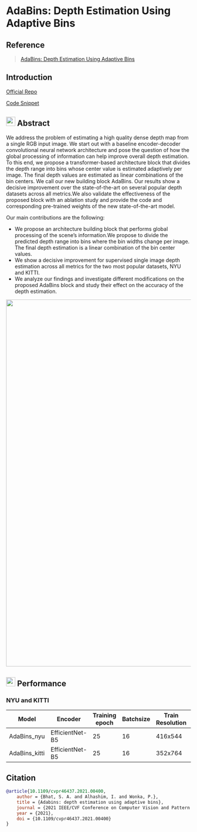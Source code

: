 # AdaBins: Depth Estimation Using Adaptive Bins

## Reference

> [AdaBins: Depth Estimation Using Adaptive Bins](https://arxiv.org/abs/2011.14141)

## Introduction

<a href="https://github.com/shariqfarooq123/AdaBins">Official Repo</a>

<a href="https://github.com/open-mmlab/mmsegmentation/tree/dev-1.x/projects/Adabins">Code Snippet</a>

## <img src="https://user-images.githubusercontent.com/34859558/190043857-bfbdaf8b-d2dc-4fff-81c7-e0aac50851f9.png" width="25"/> Abstract

We address the problem of estimating a high quality dense depth map from a single RGB input image. We start out with a baseline encoder-decoder convolutional neural network architecture and pose the question of how the global processing of information can help improve overall depth estimation. To this end, we propose a transformer-based architecture block that divides the depth range into bins whose center value is estimated adaptively per image. The final depth values are estimated as linear combinations of the bin centers. We call our new building block AdaBins. Our results show a decisive improvement over the state-of-the-art on several popular depth datasets across all metrics.We also validate the effectiveness of the proposed block with an ablation study and provide the code and corresponding pre-trained weights of the new state-of-the-art model.

Our main contributions are the following:

- We propose an architecture building block that performs global processing of the scene’s information.We propose to divide the predicted depth range into bins where the bin widths change per image. The final depth estimation is a linear combination of the bin center values.
- We show a decisive improvement for supervised single image depth estimation across all metrics for the two most popular datasets, NYU and KITTI.
- We analyze our findings and investigate different modifications on the proposed AdaBins block and study their effect on the accuracy of the depth estimation.

<div align="center">
<img src="https://github.com/open-mmlab/mmsegmentation/assets/15952744/915bcd5a-9dc2-4602-a6e7-055ff5d4889f"  width = "1000" />
</div>

## <img src="https://user-images.githubusercontent.com/34859558/190044217-8f6befc2-7f20-473d-b356-148e06265205.png" width="25"/> Performance

### NYU and KITTI

| Model         | Encoder         | Training epoch | Batchsize | Train Resolution | δ1    | δ2    | δ3    | REL   | RMS   | RMS log | params(M) | Links                                                                                                                   |
| ------------- | --------------- | -------------- | --------- | ---------------- | ----- | ----- | ----- | ----- | ----- | ------- | --------- | ----------------------------------------------------------------------------------------------------------------------- |
| AdaBins_nyu   | EfficientNet-B5 | 25             | 16        | 416x544          | 0.903 | 0.984 | 0.997 | 0.103 | 0.364 | 0.044   | 78        | [model](https://download.openmmlab.com/mmsegmentation/v0.5/adabins/adabins_efficient_b5_nyu_third-party-f68d6bd3.pth)   |
| AdaBins_kitti | EfficientNet-B5 | 25             | 16        | 352x764          | 0.964 | 0.995 | 0.999 | 0.058 | 2.360 | 0.088   | 78        | [model](https://download.openmmlab.com/mmsegmentation/v0.5/adabins/adabins_efficient-b5_kitty_third-party-a1aa6f36.pth) |

## Citation

```bibtex
@article{10.1109/cvpr46437.2021.00400,
    author = {Bhat, S. A. and Alhashim, I. and Wonka, P.},
    title = {Adabins: depth estimation using adaptive bins},
    journal = {2021 IEEE/CVF Conference on Computer Vision and Pattern Recognition (CVPR)},
    year = {2021},
    doi = {10.1109/cvpr46437.2021.00400}
}
```
